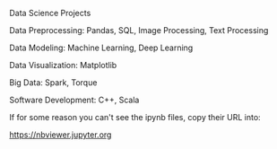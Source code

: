 Data Science Projects

Data Preprocessing: Pandas, SQL, Image Processing, Text Processing
 
Data Modeling: Machine Learning, Deep Learning
 
Data Visualization: Matplotlib

Big Data: Spark, Torque
 
Software Development: C++, Scala

If for some reason you can't see the ipynb files, copy their URL into:

https://nbviewer.jupyter.org
